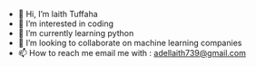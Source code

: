 - 👋 Hi, I’m laith Tuffaha
- 👀 I’m interested in coding
- 🌱 I’m currently learning python
- 💞️ I’m looking to collaborate on machine learning companies 
- 📫 How to reach me email me with : adellaith739@gmail.com

<!---
laith796/laith796 is a ✨ special ✨ repository because its `README.md` (this file) appears on your GitHub profile.
You can click the Preview link to take a look at your changes.
--->
